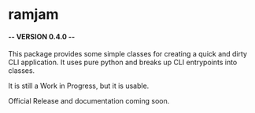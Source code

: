 # ramjam
####  -- VERSION 0.4.0 --

This package provides some simple classes for creating a quick and dirty CLI application. It uses pure python and breaks up
CLI entrypoints into classes. 

It is still a Work in Progress, but it is usable.

Official Release and documentation coming soon.
